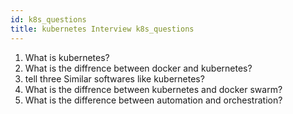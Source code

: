 ```yaml
---
id: k8s_questions
title: kubernetes Interview k8s_questions
---
```


1. What is kubernetes?
2. What is the diffrence between docker and kubernetes?
3. tell three Similar softwares like kubernetes?
4. What is the diffrence between kubernetes and docker swarm?
5. What is the difference between automation and orchestration?
